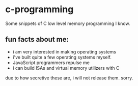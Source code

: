 # c-programming
Some snippets of C low level memory programming I know.


## fun facts about me:
- i am very interested in making operating systems
- i've built quite a few operating systems myself.
- JavaScript programmers repulse me
- i can build ISAs and virtual memory utilizers with C


due to how secretive these are, i will not release them. sorry.
